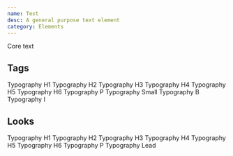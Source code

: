 ```yaml
---
name: Text
desc: A general purpose text element
category: Elements
---
```


<core-knobs src="./components.json" name="core-text">
<core-text tag="h1">Core text</core-text>
</core-knobs>

## Tags

<core-knobs hideTabs src="./components.json" name="core-text">
  <core-text tag="h1">Typography H1</core-text>
  <core-text tag="h2">Typography H2</core-text>
  <core-text tag="h3">Typography H3</core-text>
  <core-text tag="h4">Typography H4</core-text>
  <core-text tag="h5">Typography H5</core-text>
  <core-text tag="h6">Typography H6</core-text>
  <core-text tag="p">Typography P</core-text>
  <core-text full tag="small">Typography Small</core-text>
  <core-text full tag="b">Typography B</core-text>
  <core-text full tag="i">Typography I</core-text>
</core-knobs>

## Looks

<core-knobs hideTabs src="./components.json" name="core-text">
  <core-text look="h1">Typography H1</core-text>
  <core-text look="h2">Typography H2</core-text>
  <core-text look="h3">Typography H3</core-text>
  <core-text look="h4">Typography H4</core-text>
  <core-text look="h5">Typography H5</core-text>
  <core-text look="h6">Typography H6</core-text>
  <core-text look="p">Typography P</core-text>
  <core-text full look="lead">Typography Lead</core-text>
</core-knobs>

